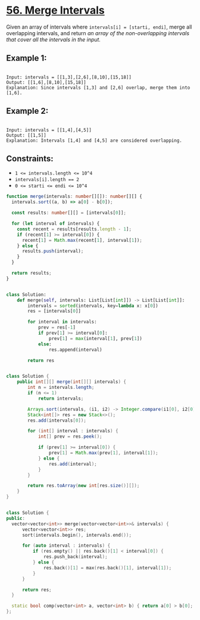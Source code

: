 # [56. Merge Intervals](https://leetcode.com/problems/merge-intervals/submissions/1273292019/)

Given an array of intervals where `intervals[i] = [starti, endi]`, merge all overlapping intervals, and return _an array of the non-overlapping intervals that cover all the intervals in the input._

## Example 1:

```

Input: intervals = [[1,3],[2,6],[8,10],[15,18]]
Output: [[1,6],[8,10],[15,18]]
Explanation: Since intervals [1,3] and [2,6] overlap, merge them into [1,6].

```

## Example 2:

```

Input: intervals = [[1,4],[4,5]]
Output: [[1,5]]
Explanation: Intervals [1,4] and [4,5] are considered overlapping.

```

## Constraints:

- `1 <= intervals.length <= 10^4`
- `intervals[i].length == 2`
- `0 <= starti <= endi <= 10^4`

```ts
function merge(intervals: number[][]): number[][] {
  intervals.sort((a, b) => a[0] - b[0]);

  const results: number[][] = [intervals[0]];

  for (let interval of intervals) {
    const recent = results[results.length - 1];
    if (recent[1] >= interval[0]) {
      recent[1] = Math.max(recent[1], interval[1]);
    } else {
      results.push(interval);
    }
  }

  return results;
}
```

```py

class Solution:
    def merge(self, intervals: List[List[int]]) -> List[List[int]]:
        intervals = sorted(intervals, key=lambda x: x[0])
        res = [intervals[0]]

        for interval in intervals:
            prev = res[-1]
            if prev[1] >= interval[0]:
                prev[1] = max(interval[1], prev[1])
            else:
                res.append(interval)

        return res

```

```java

class Solution {
    public int[][] merge(int[][] intervals) {
        int n = intervals.length;
        if (n <= 1)
			return intervals;

		Arrays.sort(intervals, (i1, i2) -> Integer.compare(i1[0], i2[0]));
        Stack<int[]> res = new Stack<>();
        res.add(intervals[0]);

        for (int[] interval : intervals) {
            int[] prev = res.peek();

            if (prev[1] >= interval[0]) {
                prev[1] = Math.max(prev[1], interval[1]);
            } else {
                res.add(interval);
            }
        }

		return res.toArray(new int[res.size()][]);
    }
}

```

```cpp

class Solution {
public:
  vector<vector<int>> merge(vector<vector<int>>& intervals) {
      vector<vector<int>> res;
      sort(intervals.begin(), intervals.end());

      for (auto interval : intervals) {
          if (res.empty() || res.back()[1] < interval[0]) {
              res.push_back(interval);
          } else {
              res.back()[1] = max(res.back()[1], interval[1]);
          }
      }

      return res;
  }

  static bool comp(vector<int> a, vector<int> b) { return a[0] > b[0]; }
};

```
